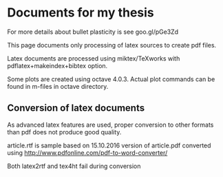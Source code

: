 # Documents for my thesis

For more details about bullet plasticity is see goo.gl/pGe3Zd

This page documents only processing of latex sources to create pdf files.

Latex documents are processed using miktex/TeXworks with pdflatex+makeindex+bibtex option.

Some plots are created using octave 4.0.3. 
Actual plot commands can be found in m-files in octave directory.

## Conversion of latex documents 

As advanced latex features are used, proper conversion to other formats than pdf does not produce good quality.

article.rtf is sample based on 15.10.2016 version of article.pdf
converted using http://www.pdfonline.com/pdf-to-word-converter/

Both latex2rtf and tex4ht fail during conversion
